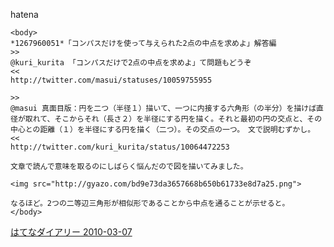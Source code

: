 
hatena

```
<body>
*1267960051*「コンパスだけを使って与えられた2点の中点を求めよ」解答編
>>
@kuri_kurita 「コンパスだけで2点の中点を求めよ」て問題もどうぞ
<<
http://twitter.com/masui/statuses/10059755955

>>
@masui 真面目版：円を二つ（半径１）描いて、一つに内接する六角形（の半分）を描けば直径が取れて、そこからそれ（長さ２）を半径にする円を描く。それと最初の円の交点と、その中心との距離（１）を半径にする円を描く（二つ）。その交点の一つ。　文で説明むずかし。
<<
http://twitter.com/kuri_kurita/status/10064472253

文章で読んで意味を取るのにしばらく悩んだので図を描いてみました。

<img src="http://gyazo.com/bd9e73da3657668b650b61733e8d7a25.png">

なるほど。2つの二等辺三角形が相似形であることから中点を通ることが示せると。
</body>
```


[はてなダイアリー 2010-03-07](https://nishiohirokazu.hatenadiary.org/archive/2010/03/07)